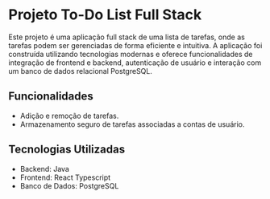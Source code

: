 # Projeto To-Do List Full Stack

Este projeto é uma aplicação full stack de uma lista de tarefas, onde as tarefas podem ser gerenciadas de forma eficiente e intuitiva. A aplicação foi construída utilizando tecnologias modernas e oferece funcionalidades de integração de frontend e backend, autenticação de usuário e interação com um banco de dados relacional PostgreSQL.

## Funcionalidades

- Adição e remoção de tarefas.
- Armazenamento seguro de tarefas associadas a contas de usuário.

## Tecnologias Utilizadas

- Backend: Java
- Frontend: React Typescript
- Banco de Dados: PostgreSQL
